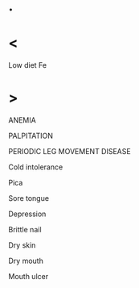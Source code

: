 # .

# <

Low diet Fe

# >

ANEMIA

PALPITATION

PERIODIC LEG MOVEMENT DISEASE

Cold intolerance

Pica

Sore tongue

Depression

Brittle nail

Dry skin

Dry mouth

Mouth ulcer
